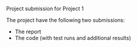 Project submission for Project 1

The project have the following two submissions:
- The report
- The code (with test runs and additional results)
